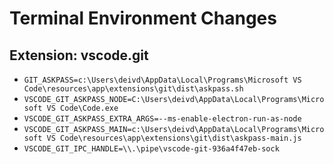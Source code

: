 # Terminal Environment Changes

## Extension: vscode.git

- `GIT_ASKPASS=c:\Users\deivd\AppData\Local\Programs\Microsoft VS Code\resources\app\extensions\git\dist\askpass.sh`
- `VSCODE_GIT_ASKPASS_NODE=C:\Users\deivd\AppData\Local\Programs\Microsoft VS Code\Code.exe`
- `VSCODE_GIT_ASKPASS_EXTRA_ARGS=--ms-enable-electron-run-as-node`
- `VSCODE_GIT_ASKPASS_MAIN=c:\Users\deivd\AppData\Local\Programs\Microsoft VS Code\resources\app\extensions\git\dist\askpass-main.js`
- `VSCODE_GIT_IPC_HANDLE=\\.\pipe\vscode-git-936a4f47eb-sock`